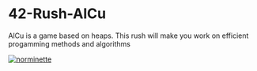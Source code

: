 # 42-Rush-AlCu
AlCu is a game based on heaps. This rush will make you work on efficient progamming methods and algorithms

[![norminette](https://github.com/Alexdelia/42-Rush-AlCu/actions/workflows/norminette.yml/badge.svg)](https://github.com/Alexdelia/42-Rush-AlCu/actions/workflows/norminette.yml)
